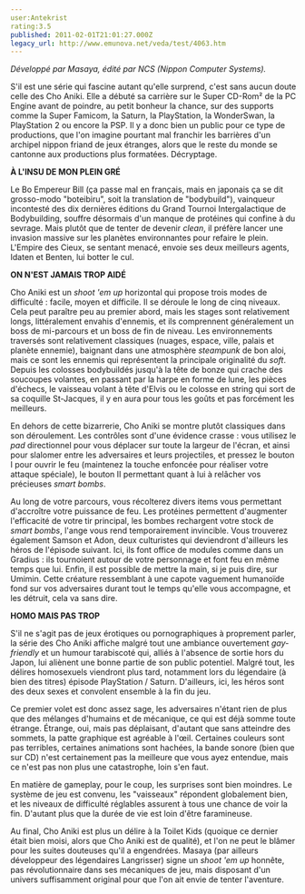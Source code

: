 ```yaml
---
user:Antekrist
rating:3.5
published: 2011-02-01T21:01:27.000Z
legacy_url: http://www.emunova.net/veda/test/4063.htm
---
```

_Développé par Masaya, édité par NCS (Nippon Computer Systems)._  

  

S'il est une série qui fascine autant qu'elle surprend, c'est sans aucun doute celle des Cho Aniki. Elle a débuté sa carrière sur le Super CD-Rom² de la PC Engine avant de poindre, au petit bonheur la chance, sur des supports comme la Super Famicom, la Saturn, la PlayStation, la WonderSwan, la PlayStation 2 ou encore la PSP. Il y a donc bien un public pour ce type de productions, que l'on imagine pourtant mal franchir les barrières d'un archipel nippon friand de jeux étranges, alors que le reste du monde se cantonne aux productions plus formatées. Décryptage.  

  

**À L'INSU DE MON PLEIN GRÉ**  

Le Bo Empereur Bill (ça passe mal en français, mais en japonais ça se dit grosso-modo "boteibiru", soit la translation de "bodybuild"), vainqueur incontesté des dix dernières éditions du Grand Tournoi Intergalactique de Bodybuilding, souffre désormais d'un manque de protéines qui confine à du sevrage. Mais plutôt que de tenter de devenir _clean_, il préfère lancer une invasion massive sur les planètes environnantes pour refaire le plein. L'Empire des Cieux, se sentant menacé, envoie ses deux meilleurs agents, Idaten et Benten, lui botter le cul.  

  

**ON N'EST JAMAIS TROP AIDÉ**  

Cho Aniki est un _shoot 'em up_ horizontal qui propose trois modes de difficulté : facile, moyen et difficile. Il se déroule le long de cinq niveaux. Cela peut paraître peu au premier abord, mais les stages sont relativement longs, littéralement envahis d'ennemis, et ils comprennent généralement un boss de mi-parcours et un boss de fin de niveau. Les environnements traversés sont relativement classiques (nuages, espace, ville, palais et planète ennemie), baignant dans une atmosphère _steampunk_ de bon aloi, mais ce sont les ennemis qui représentent la principale originalité du _soft_. Depuis les colosses bodybuildés jusqu'à la tête de bonze qui crache des soucoupes volantes, en passant par la harpe en forme de lune, les pièces d'échecs, le vaisseau volant à tête d'Elvis ou le colosse en string qui sort de sa coquille St-Jacques, il y en aura pour tous les goûts et pas forcément les meilleurs.  

En dehors de cette bizarrerie, Cho Aniki se montre plutôt classiques dans son déroulement. Les contrôles sont d'une évidence crasse : vous utilisez le _pad_ directionnel pour vous déplacer sur toute la largeur de l'écran, et ainsi pour slalomer entre les adversaires et leurs projectiles, et pressez le bouton I pour ouvrir le feu (maintenez la touche enfoncée pour réaliser votre attaque spéciale), le bouton II permettant quant à lui à relâcher vos précieuses _smart bombs_.  

Au long de votre parcours, vous récolterez divers items vous permettant d'accroître votre puissance de feu. Les protéines permettent d'augmenter l'efficacité de votre tir principal, les bombes rechargent votre stock de _smart bombs_, l'ange vous rend temporairement invincible. Vous trouverez également Samson et Adon, deux culturistes qui deviendront d'ailleurs les héros de l'épisode suivant. Ici, ils font office de modules comme dans un Gradius : ils tournoient autour de votre personnage et font feu en même temps que lui. Enfin, il est possible de mettre la main, si je puis dire, sur Umimin. Cette créature ressemblant à une capote vaguement humanoïde fond sur vos adversaires durant tout le temps qu'elle vous accompagne, et les détruit, cela va sans dire.  

  

**HOMO MAIS PAS TROP**  

S'il ne s'agit pas de jeux érotiques ou pornographiques à proprement parler, la série des Cho Aniki affiche malgré tout une ambiance ouvertement _gay-friendly_ et un humour tarabiscoté qui, alliés à l'absence de sortie hors du Japon, lui aliènent une bonne partie de son public potentiel. Malgré tout, les délires homosexuels viendront plus tard, notamment lors du légendaire (à bien des titres) épisode PlayStation / Saturn. D'ailleurs, ici, les héros sont des deux sexes et convolent ensemble à la fin du jeu.  

Ce premier volet est donc assez sage, les adversaires n'étant rien de plus que des mélanges d'humains et de mécanique, ce qui est déjà somme toute étrange. Étrange, oui, mais pas déplaisant, d'autant que sans atteindre des sommets, la patte graphique est agréable à l'œil. Certaines couleurs sont pas terribles, certaines animations sont hachées, la bande sonore (bien que sur CD) n'est certainement pas la meilleure que vous ayez entendue, mais ce n'est pas non plus une catastrophe, loin s'en faut.  

En matière de gameplay, pour le coup, les surprises sont bien moindres. Le système de jeu est convenu, les "vaisseaux" répondent globalement bien, et les niveaux de difficulté réglables assurent à tous une chance de voir la fin. D'autant plus que la durée de vie est loin d'être faramineuse.  

Au final, Cho Aniki est plus un délire à la Toilet Kids (quoique ce dernier était bien moisi, alors que Cho Aniki est de qualité), et l'on ne peut le blâmer pour les suites douteuses qu'il a engendrées. Masaya (par ailleurs développeur des légendaires Langrisser) signe un _shoot 'em up_ honnête, pas révolutionnaire dans ses mécaniques de jeu, mais disposant d'un univers suffisamment original pour que l'on ait envie de tenter l'aventure.